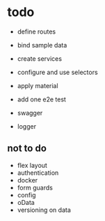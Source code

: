 # todo

- define routes
- bind sample data
- create services
- configure and use selectors
- apply material
- add one e2e test

- swagger
- logger

## not to do

- flex layout
- authentication
- docker
- form guards
- config
- oData
- versioning on data
